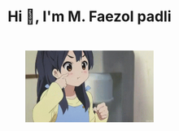 <h1 align="center">Hi 👋, I'm M. Faezol padli</h1>
<br>
 <p align="center">
        <img src="/aset/kt2.gif" alt="gambar gift" width="50%">
 </p>
<br>


